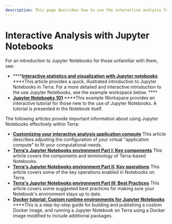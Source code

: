 ```yaml
---
description: This page describes how to use the interactive analysis features of Terra.
---
```


# Interactive Analysis with Jupyter Notebooks

For an introduction to Jupyter Notebooks for those unfamiliar with them, see:

*  ****[**Interactive statistics and visualization with Jupyter notebooks**](https://support.terra.bio/hc/en-us/articles/360024898671-Interactive-statistics-and-visualization-with-Jupyter-notebooks) ****This article provides a quick, illustrated introduction to Jupyter Notebooks in Terra. For a more detailed and interactive introduction to the use Jupyter Notebooks, see the example workspace below. ****
* [**Jupyter Notebooks 101**](https://terra.biodatacatalyst.nhlbi.nih.gov/#workspaces/help-gatk/Jupyter%20Notebooks%20101) ****This example Workspace provides an interactive tutorial for those new to the use of Jupyter Notebooks. A tutorial is presented in the Notebook itself.

The following articles provide important information about using Jupyter Notebooks effectively within Terra:

* [**Customizing your interactive analysis application compute**](https://support.terra.bio/hc/en-us/articles/360038125912) This article describes adjusting the configuration of your virtual "application compute" to fit your computational needs.
* [**Terra's Jupyter Notebooks environment Part I: Key components**](https://support.terra.bio/hc/en-us/search/click?data=BAh7CjoHaWRsKwjvrUvTUwA6CXR5cGVJIgxhcnRpY2xlBjoGRVQ6CHVybEkieWh0dHBzOi8vc3VwcG9ydC50ZXJyYS5iaW8vaGMvZW4tdXMvYXJ0aWNsZXMvMzYwMDI3MjM3ODcxLVRlcnJhLXMtSnVweXRlci1Ob3RlYm9va3MtZW52aXJvbm1lbnQtUGFydC1JLUtleS1jb21wb25lbnRzBjsHVDoOc2VhcmNoX2lkSSIpZTIwOTVkYjgtZmMyMS00MDUxLThmNzgtOTFkMzc2NTI5YTE3BjsHRjoJcmFua2kG--98cfe11c702494ccba7cc99587bcc9ef7aaa78fd) This article covers the components and terminology of Terra-based Notebooks.
* [**Terra's Jupyter Notebooks environment Part II: Key operations**](https://support.terra.bio/hc/en-us/search/click?data=BAh7CjoHaWRsKwikUUnTUwA6CXR5cGVJIgxhcnRpY2xlBjoGRVQ6CHVybEkiemh0dHBzOi8vc3VwcG9ydC50ZXJyYS5iaW8vaGMvZW4tdXMvYXJ0aWNsZXMvMzYwMDI3MDgzMTcyLVRlcnJhLXMtSnVweXRlci1Ob3RlYm9va3MtZW52aXJvbm1lbnQtUGFydC1JSS1LZXktb3BlcmF0aW9ucwY7B1Q6DnNlYXJjaF9pZEkiKWUyMDk1ZGI4LWZjMjEtNDA1MS04Zjc4LTkxZDM3NjUyOWExNwY7B0Y6CXJhbmtpCA%3D%3D--c1a47e6a22bf406bac81ce62e105885c7de890a8) This article covers some of the key operations enabled in Notebooks on Terra.
* [**Terra's Jupyter Notebooks environment Part III: Best Practices**](https://support.terra.bio/hc/en-us/search/click?data=BAh7CjoHaWRsKwjsmLnTUwA6CXR5cGVJIgxhcnRpY2xlBjoGRVQ6CHVybEkie2h0dHBzOi8vc3VwcG9ydC50ZXJyYS5iaW8vaGMvZW4tdXMvYXJ0aWNsZXMvMzYwMDM0NDQxNDUyLVRlcnJhLXMtSnVweXRlci1Ob3RlYm9va3MtZW52aXJvbm1lbnQtUGFydC1JSUktQmVzdC1QcmFjdGljZXMGOwdUOg5zZWFyY2hfaWRJIillMjA5NWRiOC1mYzIxLTQwNTEtOGY3OC05MWQzNzY1MjlhMTcGOwdGOglyYW5raQc%3D--088265ad4fc781767ae7b45c3f9cff2d699b6cc9) This article covers some suggested best practices for making sure your Notebook's environment stays up to date.
* [**Docker tutorial: Custom runtime environments for Jupyter Notebooks**](https://support.terra.bio/hc/en-us/articles/360037143432) ****This is a step-by-step guide for building and publishing a custom Docker image, and running a Jupyter Notebook on Terra using a Docker image modified to include additional packages.





